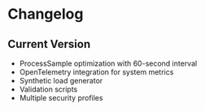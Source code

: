 # Changelog

## Current Version
- ProcessSample optimization with 60-second interval
- OpenTelemetry integration for system metrics
- Synthetic load generator
- Validation scripts
- Multiple security profiles